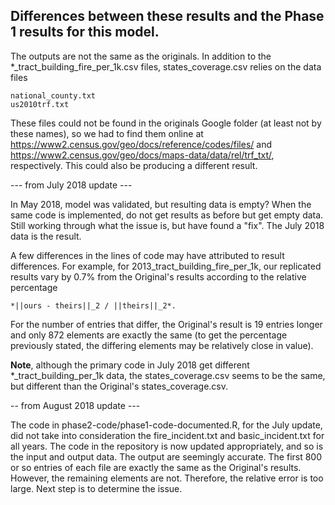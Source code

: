 ## Differences between these results and the Phase 1 results for this model.

The outputs are not the same as the originals.  In addition to the *_tract_building_fire_per_1k.csv files,
states_coverage.csv relies on the data files

    national_county.txt
    us2010trf.txt

These files could not be found in the originals Google folder (at least not by these names), so we had to find them online at https://www2.census.gov/geo/docs/reference/codes/files/ 
and https://www2.census.gov/geo/docs/maps-data/data/rel/trf_txt/, respectively.  This could also be producing a different result.

--- from July 2018 update ---

In May 2018, model was validated, but resulting data is empty?  When the same code is implemented, do not get results as before but get empty data.  Still working through what the issue is, but have found a "fix".  The July 2018 data is the result.

A few differences in the lines of code may have attributed to result differences.  For example, for 2013_tract_building_fire_per_1k, our replicated results vary by 0.7% from the Original's results according to the relative percentage  

    *||ours - theirs||_2 / ||theirs||_2*.  

For the number of entries that differ, the Original's result is 19 entries longer and only 872 elements are exactly the same (to get the percentage previously stated, the differing elements may be relatively close in value).

**Note**, although the primary code in July 2018 get different *_tract_building_per_1k data, the states_coverage.csv seems to be the same, but different than the Original's states_coverage.csv.

-- from August 2018 update ---

The code in phase2-code/phase1-code-documented.R, for the July update, did not take into consideration the fire_incident.txt and basic_incident.txt for all years.  The code in the repository is now updated appropriately, and so is the input and output data.  The output are seemingly accurate.  The first 800 or so entries of each file are exactly the same as the Original's results.  However, the remaining elements are not.  Therefore, the relative error is too large.  Next step is to determine the issue.
